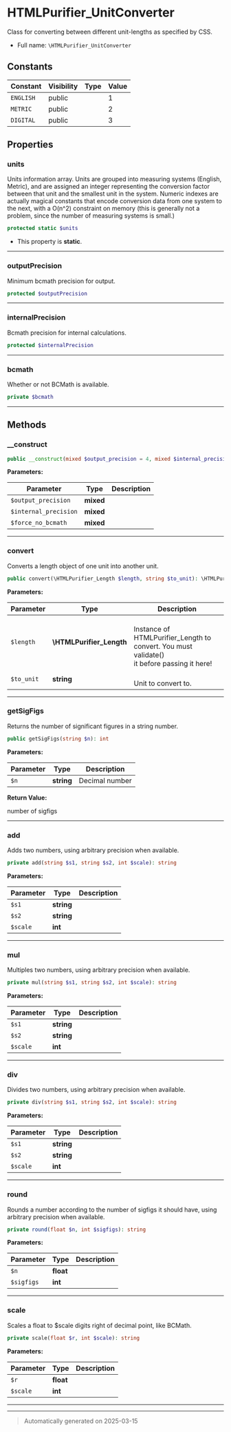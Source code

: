 
# HTMLPurifier_UnitConverter

Class for converting between different unit-lengths as specified by
CSS.



* Full name: `\HTMLPurifier_UnitConverter`


## Constants

| Constant | Visibility | Type | Value |
|:---------|:-----------|:-----|:------|
|`ENGLISH`|public| |1|
|`METRIC`|public| |2|
|`DIGITAL`|public| |3|

## Properties


### units

Units information array. Units are grouped into measuring systems
(English, Metric), and are assigned an integer representing
the conversion factor between that unit and the smallest unit in
the system. Numeric indexes are actually magical constants that
encode conversion data from one system to the next, with a O(n^2)
constraint on memory (this is generally not a problem, since
the number of measuring systems is small.)

```php
protected static $units
```



* This property is **static**.


***

### outputPrecision

Minimum bcmath precision for output.

```php
protected $outputPrecision
```






***

### internalPrecision

Bcmath precision for internal calculations.

```php
protected $internalPrecision
```






***

### bcmath

Whether or not BCMath is available.

```php
private $bcmath
```






***

## Methods


### __construct



```php
public __construct(mixed $output_precision = 4, mixed $internal_precision = 10, mixed $force_no_bcmath = false): mixed
```








**Parameters:**

| Parameter | Type | Description |
|-----------|------|-------------|
| `$output_precision` | **mixed** |  |
| `$internal_precision` | **mixed** |  |
| `$force_no_bcmath` | **mixed** |  |





***

### convert

Converts a length object of one unit into another unit.

```php
public convert(\HTMLPurifier_Length $length, string $to_unit): \HTMLPurifier_Length|bool
```








**Parameters:**

| Parameter | Type | Description |
|-----------|------|-------------|
| `$length` | **\HTMLPurifier_Length** | <br />Instance of HTMLPurifier_Length to convert. You must validate()<br />it before passing it here! |
| `$to_unit` | **string** | <br />Unit to convert to. |





***

### getSigFigs

Returns the number of significant figures in a string number.

```php
public getSigFigs(string $n): int
```








**Parameters:**

| Parameter | Type | Description |
|-----------|------|-------------|
| `$n` | **string** | Decimal number |


**Return Value:**

number of sigfigs




***

### add

Adds two numbers, using arbitrary precision when available.

```php
private add(string $s1, string $s2, int $scale): string
```








**Parameters:**

| Parameter | Type | Description |
|-----------|------|-------------|
| `$s1` | **string** |  |
| `$s2` | **string** |  |
| `$scale` | **int** |  |





***

### mul

Multiples two numbers, using arbitrary precision when available.

```php
private mul(string $s1, string $s2, int $scale): string
```








**Parameters:**

| Parameter | Type | Description |
|-----------|------|-------------|
| `$s1` | **string** |  |
| `$s2` | **string** |  |
| `$scale` | **int** |  |





***

### div

Divides two numbers, using arbitrary precision when available.

```php
private div(string $s1, string $s2, int $scale): string
```








**Parameters:**

| Parameter | Type | Description |
|-----------|------|-------------|
| `$s1` | **string** |  |
| `$s2` | **string** |  |
| `$scale` | **int** |  |





***

### round

Rounds a number according to the number of sigfigs it should have,
using arbitrary precision when available.

```php
private round(float $n, int $sigfigs): string
```








**Parameters:**

| Parameter | Type | Description |
|-----------|------|-------------|
| `$n` | **float** |  |
| `$sigfigs` | **int** |  |





***

### scale

Scales a float to $scale digits right of decimal point, like BCMath.

```php
private scale(float $r, int $scale): string
```








**Parameters:**

| Parameter | Type | Description |
|-----------|------|-------------|
| `$r` | **float** |  |
| `$scale` | **int** |  |





***


***
> Automatically generated on 2025-03-15
